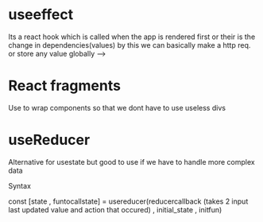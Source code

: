 # useeffect

Its a react hook which is called when the app is rendered first or their is the change in dependencies(values)
by this we can basically make a http req. or store any value globally -->


# React fragments

Use to wrap components so that we dont have to use useless divs


# useReducer
 
 Alternative for usestate but good to use if we have to handle more complex data

Syntax

 const [state , funtocallstate] = usereducer(reducercallback (takes 2 input last updated value and action that occured) , initial_state , initfun)




